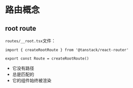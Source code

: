 # 路由概念

## root route
`routes/__root.tsx`文件：
```tsx
import { createRootRoute } from '@tanstack/react-router'

export const Route = createRootRoute()
```
- 它没有路径
- 总是匹配的
- 它的组件始终被渲染